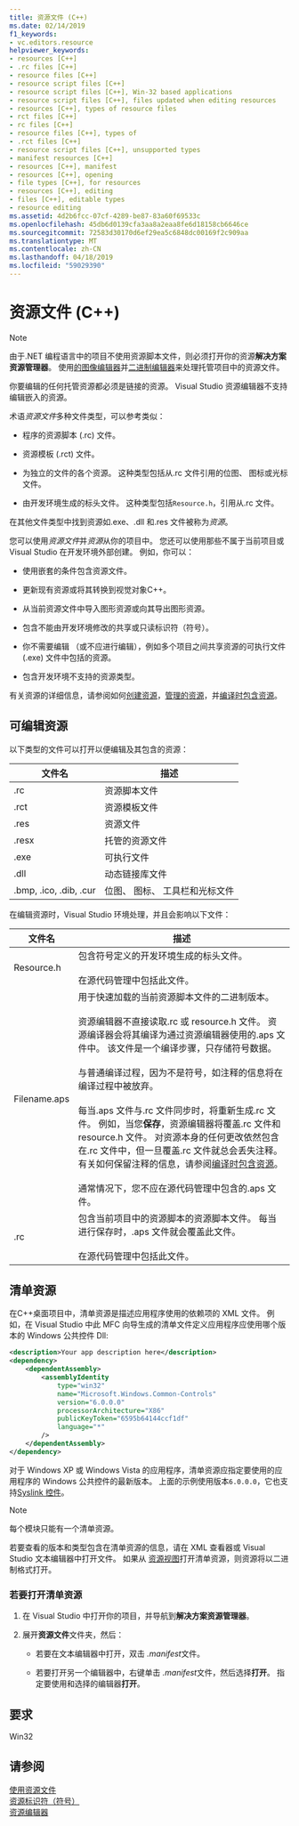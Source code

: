 ```yaml
---
title: 资源文件 (C++)
ms.date: 02/14/2019
f1_keywords:
- vc.editors.resource
helpviewer_keywords:
- resources [C++]
- .rc files [C++]
- resource files [C++]
- resource script files [C++]
- resource script files [C++], Win-32 based applications
- resource script files [C++], files updated when editing resources
- resources [C++], types of resource files
- rct files [C++]
- rc files [C++]
- resource files [C++], types of
- .rct files [C++]
- resource script files [C++], unsupported types
- manifest resources [C++]
- resources [C++], manifest
- resources [C++], opening
- file types [C++], for resources
- resources [C++], editing
- files [C++], editable types
- resource editing
ms.assetid: 4d2b6fcc-07cf-4289-be87-83a60f69533c
ms.openlocfilehash: 45db6d0139cfa3aa8a2eaa8fe6d18158cb6646ce
ms.sourcegitcommit: 72583d30170d6ef29ea5c6848dc00169f2c909aa
ms.translationtype: MT
ms.contentlocale: zh-CN
ms.lasthandoff: 04/18/2019
ms.locfileid: "59029390"
---
```

# <a name="resource-files-c"></a>资源文件 (C++)

> [!NOTE]
> 由于.NET 编程语言中的项目不使用资源脚本文件，则必须打开你的资源**解决方案资源管理器**。 使用[的图像编辑器](../windows/image-editor-for-icons.md)并[二进制编辑器](binary-editor.md)来处理托管项目中的资源文件。
>
> 你要编辑的任何托管资源都必须是链接的资源。 Visual Studio 资源编辑器不支持编辑嵌入的资源。

术语*资源文件*多种文件类型，可以参考类似：

- 程序的资源脚本 (.rc) 文件。

- 资源模板 (.rct) 文件。

- 为独立的文件的各个资源。 这种类型包括从.rc 文件引用的位图、 图标或光标文件。

- 由开发环境生成的标头文件。 这种类型包括`Resource.h`，引用从.rc 文件。

在其他文件类型中找到资源如.exe、.dll 和.res 文件被称为*资源*。

您可以使用*资源文件*并*资源*从你的项目中。 您还可以使用那些不属于当前项目或 Visual Studio 在开发环境外部创建。 例如，你可以：

- 使用嵌套的条件包含资源文件。

- 更新现有资源或将其转换到视觉对象C++。

- 从当前资源文件中导入图形资源或向其导出图形资源。

- 包含不能由开发环境修改的共享或只读标识符（符号）。

- 你不需要编辑 （或不应进行编辑），例如多个项目之间共享资源的可执行文件 (.exe) 文件中包括的资源。

- 包含开发环境不支持的资源类型。

有关资源的详细信息，请参阅如何[创建资源](../windows/how-to-create-a-resource-script-file.md)，[管理的资源](../windows/how-to-copy-resources.md)，并[编译时包含资源](../windows/how-to-include-resources-at-compile-time.md)。

## <a name="editable-resources"></a>可编辑资源

以下类型的文件可以打开以便编辑及其包含的资源：

| 文件名 | 描述 |
|---|---|
| .rc | 资源脚本文件 |
| .rct | 资源模板文件 |
| .res | 资源文件 |
| .resx | 托管的资源文件 |
| .exe | 可执行文件 |
| .dll | 动态链接库文件 |
| .bmp, .ico, .dib, .cur | 位图、 图标、 工具栏和光标文件 |

在编辑资源时，Visual Studio 环境处理，并且会影响以下文件：

| 文件名 | 描述 |
|---|---|
| Resource.h | 包含符号定义的开发环境生成的标头文件。<br/><br/>在源代码管理中包括此文件。 |
| Filename.aps | 用于快速加载的当前资源脚本文件的二进制版本。<br /><br /> 资源编辑器不直接读取.rc 或 resource.h 文件。 资源编译器会将其编译为通过资源编辑器使用的.aps 文件中。 该文件是一个编译步骤，只存储符号数据。<br/><br/>与普通编译过程，因为不是符号，如注释的信息将在编译过程中被放弃。<br/><br/>每当.aps 文件与.rc 文件同步时，将重新生成.rc 文件。 例如，当您**保存**，资源编辑器将覆盖.rc 文件和 resource.h 文件。 对资源本身的任何更改依然包含在.rc 文件中，但一旦覆盖.rc 文件就总会丢失注释。 有关如何保留注释的信息，请参阅[编译时包含资源](../windows/how-to-include-resources-at-compile-time.md)。<br/><br/>通常情况下，您不应在源代码管理中包含的.aps 文件。 |
| .rc | 包含当前项目中的资源脚本的资源脚本文件。 每当进行保存时，.aps 文件就会覆盖此文件。<br/><br/>在源代码管理中包括此文件。 |

## <a name="manifest-resources"></a>清单资源

在C++桌面项目中，清单资源是描述应用程序使用的依赖项的 XML 文件。 例如，在 Visual Studio 中此 MFC 向导生成的清单文件定义应用程序应使用哪个版本的 Windows 公共控件 Dll:

```xml
<description>Your app description here</description>
<dependency>
    <dependentAssembly>
        <assemblyIdentity
            type="win32"
            name="Microsoft.Windows.Common-Controls"
            version="6.0.0.0"
            processorArchitecture="X86"
            publicKeyToken="6595b64144ccf1df"
            language="*"
        />
    </dependentAssembly>
</dependency>
```

对于 Windows XP 或 Windows Vista 的应用程序，清单资源应指定要使用的应用程序的 Windows 公共控件的最新版本。 上面的示例使用版本`6.0.0.0`，它也支持[Syslink 控件](/windows/desktop/Controls/syslink-overview)。

> [!NOTE]
> 每个模块只能有一个清单资源。

若要查看的版本和类型包含在清单资源的信息，请在 XML 查看器或 Visual Studio 文本编辑器中打开文件。 如果从 [资源视图](../windows/resource-view-window.md)打开清单资源，则资源将以二进制格式打开。

### <a name="to-open-a-manifest-resource"></a>若要打开清单资源

1. 在 Visual Studio 中打开你的项目，并导航到**解决方案资源管理器**。

1. 展开**资源文件**文件夹，然后：

   - 若要在文本编辑器中打开，双击 *.manifest*文件。

   - 若要打开另一个编辑器中，右键单击 *.manifest*文件，然后选择**打开**。 指定要使用和选择的编辑器**打开**。

## <a name="requirements"></a>要求

Win32

## <a name="see-also"></a>请参阅

[使用资源文件](../windows/working-with-resource-files.md)<br/>
[资源标识符（符号）](../windows/symbols-resource-identifiers.md)<br/>
[资源编辑器](../windows/resource-editors.md)<br/>